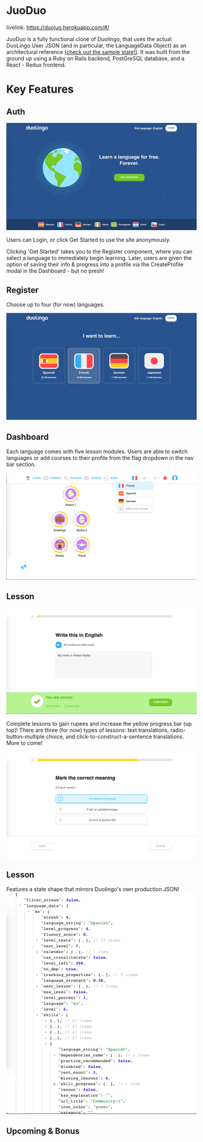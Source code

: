 # JuoDuo
livelink: https://duojuo.herokuapp.com/#/

JuoDuo is a fully functional clone of Duolingo, that uses the actual DuoLingo User JSON (and in particular, the LanguageData Object) as an architectural reference [(check out the sample state!)](https://github.com/jdarmoni/DuoJuo/wiki/Sample-State). It was built from the ground up using a Ruby on Rails backend, PostGreSQL database, and a React - Redux frontend. 

# Key Features 

## Auth 
![Homepage Image](readmeResources/homepage.png)

Users can Login, or click Get Started to use the site anonymously. 

Clicking 'Get Started' takes you to the Register component, where you can select a language to immediately begin learning. Later, users are given the option of saving their info & progress into a profile via the CreateProfile modal in the Dashboard - but no presh!

## Register 

Choose up to four (for now) languages. 

![Register Image](readmeResources/register.png)

## Dashboard 

Each language comes with five lesson modules. Users are able to switch languages or add courses to their profile from the flag dropdown in the nav bar section. 

![Dashboard Image](readmeResources/addLang.png)


## Lesson
![Lesson Image](readmeResources/lesson1.png)

Complete lessons to gain rupees and increase the yellow progress bar (up top)! There are three (for now) types of lessons: text translations, radio-button-multiple choice, and click-to-construct-a-sentence translations. More to come!

![Lesson Image](readmeResources/lesson2.png)

## Lesson

Features a state shape that mirrors Duolingo's own production JSON!
![Lesson Image](readmeResources/duoState.png)

## Upcoming & Bonus


